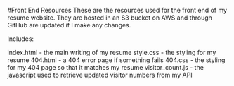 #Front End Resources
These are the resources used for the front end of my resume website. They are hosted in an S3 bucket on AWS and through GitHub are updated if I make any changes. 

Includes:

index.html - the main writing of my resume
style.css - the styling for my resume
404.html - a 404 error page if something fails
404.css - the styling for my 404 page so that it matches my resume
visitor_count.js - the javascript used to retrieve updated visitor numbers from my API

